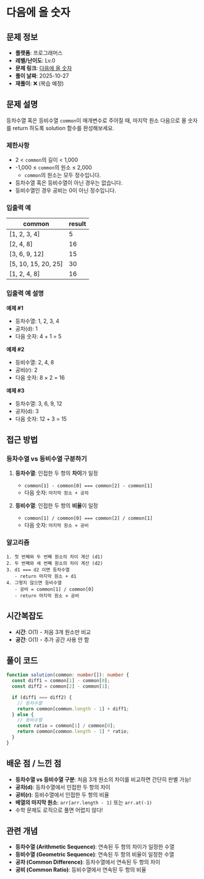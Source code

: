 # 다음에 올 숫자

## 문제 정보

- **플랫폼**: 프로그래머스
- **레벨/난이도**: Lv.0
- **문제 링크**: [다음에 올 숫자](https://school.programmers.co.kr/learn/courses/30/lessons/120924)
- **풀이 날짜**: 2025-10-27
- **재풀이**: ❌ (복습 예정)

## 문제 설명

등차수열 혹은 등비수열 `common`이 매개변수로 주어질 때, 마지막 원소 다음으로 올 숫자를 return 하도록 solution 함수를 완성해보세요.

### 제한사항

- 2 < `common`의 길이 < 1,000
- -1,000 ≤ `common`의 원소 ≤ 2,000
  - `common`의 원소는 모두 정수입니다.
- 등차수열 혹은 등비수열이 아닌 경우는 없습니다.
- 등비수열인 경우 공비는 0이 아닌 정수입니다.

### 입출력 예

| common              | result |
| ------------------- | ------ |
| [1, 2, 3, 4]        | 5      |
| [2, 4, 8]           | 16     |
| [3, 6, 9, 12]       | 15     |
| [5, 10, 15, 20, 25] | 30     |
| [1, 2, 4, 8]        | 16     |

### 입출력 예 설명

**예제 #1**
- 등차수열: 1, 2, 3, 4
- 공차(d): 1
- 다음 숫자: 4 + 1 = 5

**예제 #2**
- 등비수열: 2, 4, 8
- 공비(r): 2
- 다음 숫자: 8 × 2 = 16

**예제 #3**
- 등차수열: 3, 6, 9, 12
- 공차(d): 3
- 다음 숫자: 12 + 3 = 15

## 접근 방법

### 등차수열 vs 등비수열 구분하기

1. **등차수열**: 인접한 두 항의 **차이**가 일정
   - `common[1] - common[0] === common[2] - common[1]`
   - 다음 숫자: `마지막 원소 + 공차`

2. **등비수열**: 인접한 두 항의 **비율**이 일정
   - `common[1] / common[0] === common[2] / common[1]`
   - 다음 숫자: `마지막 원소 × 공비`

### 알고리즘

```
1. 첫 번째와 두 번째 원소의 차이 계산 (d1)
2. 두 번째와 세 번째 원소의 차이 계산 (d2)
3. d1 === d2 이면 등차수열
   - return 마지막 원소 + d1
4. 그렇지 않으면 등비수열
   - 공비 = common[1] / common[0]
   - return 마지막 원소 × 공비
```

## 시간복잡도

- **시간**: O(1) - 처음 3개 원소만 비교
- **공간**: O(1) - 추가 공간 사용 안 함

## 풀이 코드

```typescript
function solution(common: number[]): number {
  const diff1 = common[1] - common[0];
  const diff2 = common[2] - common[1];

  if (diff1 === diff2) {
    // 등차수열
    return common[common.length - 1] + diff1;
  } else {
    // 등비수열
    const ratio = common[1] / common[0];
    return common[common.length - 1] * ratio;
  }
}
```

## 배운 점 / 느낀 점

- **등차수열 vs 등비수열 구분**: 처음 3개 원소의 차이를 비교하면 간단히 판별 가능!
- **공차(d)**: 등차수열에서 인접한 두 항의 차이
- **공비(r)**: 등비수열에서 인접한 두 항의 비율
- **배열의 마지막 원소**: `arr[arr.length - 1]` 또는 `arr.at(-1)`
- 수학 문제도 로직으로 풀면 어렵지 않다!

## 관련 개념

- **등차수열 (Arithmetic Sequence)**: 연속된 두 항의 차이가 일정한 수열
- **등비수열 (Geometric Sequence)**: 연속된 두 항의 비율이 일정한 수열
- **공차 (Common Difference)**: 등차수열에서 연속된 두 항의 차이
- **공비 (Common Ratio)**: 등비수열에서 연속된 두 항의 비율

